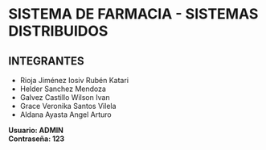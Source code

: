 # SISTEMA DE FARMACIA - SISTEMAS DISTRIBUIDOS

## INTEGRANTES

* Rioja Jiménez Iosiv Rubén Katari
* Helder Sanchez Mendoza
* Galvez Castillo Wilson Ivan
* Grace Veronika Santos Vilela
* Aldana Ayasta Angel Arturo

**Usuario: ADMIN**  
**Contraseña: 123**
